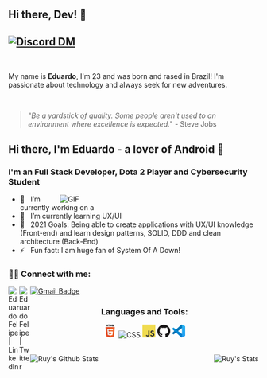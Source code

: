 ## Hi there, Dev! 👋 

[![Discord DM](https://img.shields.io/badge/Discord-Ruyy%238136-7289DA?logo=Discord&style=for-the-badge)](https://discordapp.com/users/MrWolfdale#0619/)
---

<br>

<p>
  My name is <strong>Eduardo</strong>, I'm 23 and was born and rased in Brazil! I'm passionate about technology and always seek for new adventures. 
</p>
<br>

> "*Be a yardstick of quality. Some people aren't used to an environment where excellence is expected.*" - Steve Jobs

## Hi there, I'm Eduardo - a lover of Android 👋 <br />
### I'm an Full Stack Developer, Dota 2 Player and Cybersecurity Student
<img align="right" width="400" alt="GIF" src="https://i.pinimg.com/originals/e4/26/70/e426702edf874b181aced1e2fa5c6cde.gif" />

-  🔭 &nbsp;&nbsp;I’m currently working on a 
-  🌱  &nbsp;&nbsp;I’m currently learning UX/UI
-  🥅  &nbsp;&nbsp;2021 Goals: Being able to create applications with UX/UI knowledge (Front-end) and learn design patterns, SOLID, DDD and clean architecture (Back-End)
-  ⚡  &nbsp;&nbsp;Fun fact: I am huge fan of System Of A Down!
  
### 🤝🏻 Connect with me:

[<img align="left" alt="Eduardo Felipe | LinkedIn" width="22px" src="https://seeklogo.com/images/L/linkedin-in-icon-logo-2E34704F04-seeklogo.com.png" />](https://www.linkedin.com/in/edufslima9/)
[<img align="left" alt="Eduardo Felipe | Twitter" width="22px" src="https://seeklogo.com/images/T/twitter-2012-positive-logo-916EDF1309-seeklogo.com.png" />](https://twitter.com/eduardlimma)
[![Gmail Badge](https://img.shields.io/badge/-eduardlimmadev@gmail.com-c14438?style=flat-square&logo=Gmail&logoColor=white&link=mailto:eduardlimmadev@gmail.com)](mailto:eduardlimmadev@gmail.com)
<br />

<h3 align="center">Languages and Tools:</h3>
<p align="center">
<img alt="HTML" width="26px" src="https://raw.githubusercontent.com/github/explore/80688e429a7d4ef2fca1e82350fe8e3517d3494d/topics/html/html.png" />
<img alt="CSS" width="26px" src="https://i.pinimg.com/originals/a3/2f/83/a32f83aa2c675058e4a05a0fd4da05eb.png" />
<img alt="JavaScript" width="26px" src="https://raw.githubusercontent.com/github/explore/80688e429a7d4ef2fca1e82350fe8e3517d3494d/topics/javascript/javascript.png" />
<img alt="GitHub" width="26px" src="https://raw.githubusercontent.com/github/explore/78df643247d429f6cc873026c0622819ad797942/topics/github/github.png" />
<img alt="Visual Studio Code" width="26px" src="https://raw.githubusercontent.com/github/explore/80688e429a7d4ef2fca1e82350fe8e3517d3494d/topics/visual-studio-code/visual-studio-code.png" />
</p>

<br>

<img align="left" alt="Ruy's Github Stats" src="https://github-readme-stats.vercel.app/api?username=edufslima9&theme=vue&show_icons=true&hide_border=true" />
<img align="right" alt="Ruy's Stats" src="https://github-readme-stats.vercel.app/api/top-langs/?username=edufslima9&layout=compact&theme=vue&show_icons=true&hide_border=true" />


